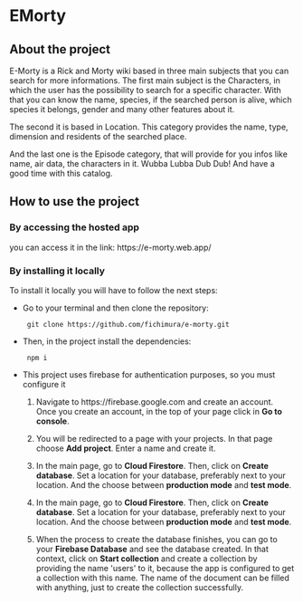 <h1>EMorty</h1>
<section>
  <h2>About the project</h2>
  <p> 
      E-Morty is a Rick and Morty wiki based in three main subjects that you can search for more informations.
      The first main subject is the Characters, in which the user has the possibility to search for a specific 
      character. With that you can know the name, species, if the searched person is alive, which species it belongs, gender and 
      many other features about it.
  </p>
  <p>
      The second it is based in Location. This category provides the name, type,
          dimension and residents of the searched place.
  </p>
  <p>
      And the last one is the Episode category, that will provide for you infos 
      like name, air data, the characters in it.
      Wubba Lubba Dub Dub! And have a good time with this catalog.
  </p>
</section>
<section>
  <h2>How to use the project</h2>
  <h3>By accessing the hosted app</h3>
  <p>you can access it in the link: https://e-morty.web.app/</p>

  <h3>By installing it locally</h3>
  <p>To install it locally you will have to follow the next steps:</p>
  <ul>
      <li>
        <p>Go to your terminal and then clone the repository:</p>
        <code> git clone https://github.com/fichimura/e-morty.git </code>
      </li>
      <li>
        <p>Then, in the project install the dependencies: </p>
        <code> npm i </code>
      </li>
      <li>
        <p>This project uses firebase for authentication purposes, so you must configure it</p>
        <ol> 
          <li>
            <p>Navigate to https://firebase.google.com and create an account. Once you create an account, in the top of your page click in <strong>Go to console</strong>.</p>
          </li>
          <li>
            <p>You will be redirected to a page with your projects. In that page choose <strong>Add project</strong>. Enter a name and create it.</p>  
          </li>
          <li>
            <p>In the main page, go to <strong>Cloud Firestore</strong>. Then, click on <strong>Create database</strong>. Set a location for your database, preferably next to your location. And the choose between <strong>production mode</strong> and <strong>test mode</strong>.</p>  
          </li>
          <li>
            <p>In the main page, go to <strong>Cloud Firestore</strong>. Then, click on <strong>Create database</strong>. Set a location for your database, preferably next to your location. And the choose between <strong>production mode</strong> and <strong>test mode</strong>.</p>  
          </li>
          <li>
            <p>When the process to create the database finishes, you can go to your <strong>Firebase Database</strong> and see the database created. In that context, click on <strong>Start collection</strong> and create a collection by providing the name 'users' to it, because the app is configured to get a collection with this name. The name of the document can be filled with anything, just to create the collection successfully.</p>  
          </li>
        </ol>
      </li>
  </ul>
</section>

